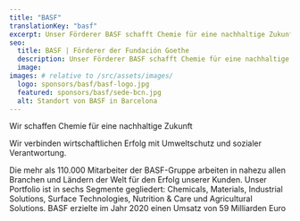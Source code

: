```yaml
---
title: "BASF"
translationKey: "basf"
excerpt: Unser Förderer BASF schafft Chemie für eine nachhaltige Zukunft. Wirtschaftlichen Erfolg wird mit Umweltschutz und sozialer Verantwortung verbunden.
seo:
  title: BASF | Förderer der Fundación Goethe
  description: Unser Förderer BASF schafft Chemie für eine nachhaltige Zukunft. Wirtschaftlichen Erfolg wird mit Umweltschutz und sozialer Verantwortung verbunden.
  image:
images: # relative to /src/assets/images/
  logo: sponsors/basf/basf-logo.jpg
  featured: sponsors/basf/sede-bcn.jpg
  alt: Standort von BASF in Barcelona
---
```


Wir schaffen Chemie für eine nachhaltige Zukunft

Wir verbinden wirtschaftlichen Erfolg mit Umweltschutz und sozialer Verantwortung.

Die mehr als 110.000 Mitarbeiter der BASF-Gruppe arbeiten in nahezu allen Branchen und Ländern der Welt für den Erfolg unserer Kunden. Unser Portfolio ist in sechs Segmente gegliedert: Chemicals, Materials, Industrial Solutions, Surface Technologies, Nutrition & Care und Agricultural Solutions. BASF erzielte im Jahr 2020 einen Umsatz von 59 Milliarden Euro
